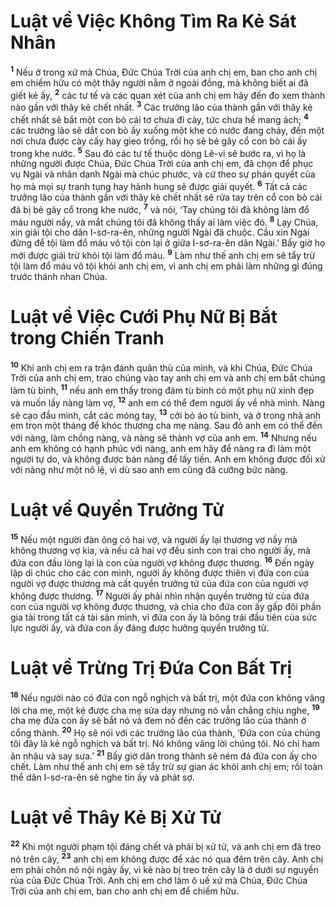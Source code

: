 # Luật về Việc Không Tìm Ra Kẻ Sát Nhân
<sup><b>1</b></sup> Nếu ở trong xứ mà Chúa, Ðức Chúa Trời của anh chị em, ban cho anh chị em chiếm hữu có một thây người nằm ở ngoài đồng, mà không biết ai đã giết kẻ ấy, <sup><b>2</b></sup> các tư tế và các quan xét của anh chị em hãy đến đo xem thành nào gần với thây kẻ chết nhất. <sup><b>3</b></sup> Các trưởng lão của thành gần với thây kẻ chết nhất sẽ bắt một con bò cái tơ chưa đi cày, tức chưa hề mang ách; <sup><b>4</b></sup> các trưởng lão sẽ dắt con bò ấy xuống một khe có nước đang chảy, đến một nơi chưa được cày cấy hay gieo trồng, rồi họ sẽ bẻ gãy cổ con bò cái ấy trong khe nước. <sup><b>5</b></sup> Sau đó các tư tế thuộc dòng Lê-vi sẽ bước ra, vì họ là những người được Chúa, Ðức Chúa Trời của anh chị em, đã chọn để phục vụ Ngài và nhân danh Ngài mà chúc phước, và cứ theo sự phán quyết của họ mà mọi sự tranh tụng hay hành hung sẽ được giải quyết. <sup><b>6</b></sup> Tất cả các trưởng lão của thành gần với thây kẻ chết nhất sẽ rửa tay trên cổ con bò cái đã bị bẻ gãy cổ trong khe nước, <sup><b>7</b></sup> và nói, ‘Tay chúng tôi đã không làm đổ máu người nầy, và mắt chúng tôi đã không thấy ai làm việc đó. <sup><b>8</b></sup> Lạy Chúa, xin giải tội cho dân I-sơ-ra-ên, những người Ngài đã chuộc. Cầu xin Ngài đừng để tội làm đổ máu vô tội còn lại ở giữa I-sơ-ra-ên dân Ngài.’ Bấy giờ họ mới được giải trừ khỏi tội làm đổ máu. <sup><b>9</b></sup> Làm như thế anh chị em sẽ tẩy trừ tội làm đổ máu vô tội khỏi anh chị em, vì anh chị em phải làm những gì đúng trước thánh nhan Chúa.

# Luật về Việc Cưới Phụ Nữ Bị Bắt trong Chiến Tranh
<sup><b>10</b></sup> Khi anh chị em ra trận đánh quân thù của mình, và khi Chúa, Ðức Chúa Trời của anh chị em, trao chúng vào tay anh chị em và anh chị em bắt chúng làm tù binh, <sup><b>11</b></sup> nếu anh em thấy trong đám tù binh có một phụ nữ xinh đẹp và muốn lấy nàng làm vợ, <sup><b>12</b></sup> anh em có thể đem người ấy về nhà mình. Nàng sẽ cạo đầu mình, cắt các móng tay, <sup><b>13</b></sup> cởi bỏ áo tù binh, và ở trong nhà anh em trọn một tháng để khóc thương cha mẹ nàng. Sau đó anh em có thể đến với nàng, làm chồng nàng, và nàng sẽ thành vợ của anh em. <sup><b>14</b></sup> Nhưng nếu anh em không có hạnh phúc với nàng, anh em hãy để nàng ra đi làm một người tự do, và không được bán nàng để lấy tiền. Anh em không được đối xử với nàng như một nô lệ, vì dù sao anh em cũng đã cưỡng bức nàng.

# Luật về Quyền Trưởng Tử
<sup><b>15</b></sup> Nếu một người đàn ông có hai vợ, và người ấy lại thương vợ nầy mà không thương vợ kia, và nếu cả hai vợ đều sinh con trai cho người ấy, mà đứa con đầu lòng lại là con của người vợ không được thương. <sup><b>16</b></sup> Ðến ngày lập di chúc cho các con mình, người ấy không được thiên vị đứa con của người vợ được thương mà cất quyền trưởng tử của đứa con của người vợ không được thương. <sup><b>17</b></sup> Người ấy phải nhìn nhận quyền trưởng tử của đứa con của người vợ không được thương, và chia cho đứa con ấy gấp đôi phần gia tài trong tất cả tài sản mình, vì đứa con ấy là bông trái đầu tiên của sức lực người ấy, và đứa con ấy đáng được hưởng quyền trưởng tử.

# Luật về Trừng Trị Ðứa Con Bất Trị
<sup><b>18</b></sup> Nếu người nào có đứa con ngỗ nghịch và bất trị, một đứa con không vâng lời cha mẹ, một kẻ được cha mẹ sửa dạy nhưng nó vẫn chẳng chịu nghe, <sup><b>19</b></sup> cha mẹ đứa con ấy sẽ bắt nó và đem nó đến các trưởng lão của thành ở cổng thành. <sup><b>20</b></sup> Họ sẽ nói với các trưởng lão của thành, ‘Ðứa con của chúng tôi đây là kẻ ngỗ nghịch và bất trị. Nó không vâng lời chúng tôi. Nó chỉ ham ăn nhậu và say sưa.’ <sup><b>21</b></sup> Bấy giờ dân trong thành sẽ ném đá đứa con ấy cho chết. Làm như thế anh chị em sẽ tẩy trừ sự gian ác khỏi anh chị em; rồi toàn thể dân I-sơ-ra-ên sẽ nghe tin ấy và phát sợ.

# Luật về Thây Kẻ Bị Xử Tử
<sup><b>22</b></sup> Khi một người phạm tội đáng chết và phải bị xử tử, và anh chị em đã treo nó trên cây, <sup><b>23</b></sup> anh chị em không được để xác nó qua đêm trên cây. Anh chị em phải chôn nó nội ngày ấy, vì kẻ nào bị treo trên cây là ở dưới sự nguyền rủa của Ðức Chúa Trời. Anh chị em chớ làm ô uế xứ mà Chúa, Ðức Chúa Trời của anh chị em, ban cho anh chị em để chiếm hữu.
